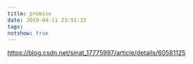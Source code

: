 ```yaml
---
title: promise
date: 2019-04-11 23:51:13
tags:
notshow: true
---
```


https://blog.csdn.net/sinat_17775997/article/details/60581125

